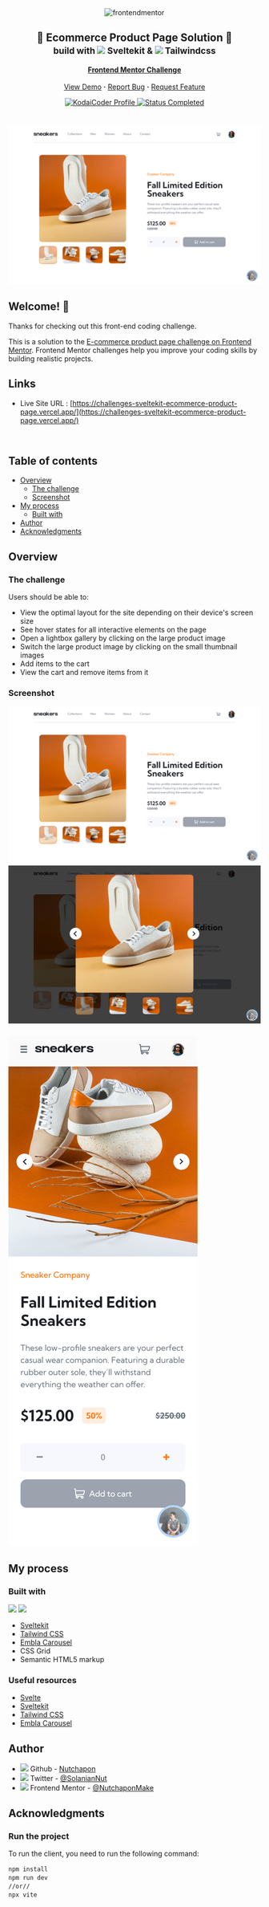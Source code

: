 <div id="top"></div>

<div align="center">
  <img src="https://www.frontendmentor.io/static/images/logo-mobile.svg" alt="frontendmentor" width="80">

  <h2 align="center">🎉 Ecommerce Product Page Solution 🎉 <br/><small>build with <img src="https://skillicons.dev/icons?i=svelte" width="20"> Sveltekit & <img src="https://skillicons.dev/icons?i=tailwind" width="20"> Tailwindcss </small></h2>
  <p align="center">
    <a href="https://www.frontendmentor.io/challenges/ecommerce-product-page-UPsZ9MJp6"><strong>Frontend Mentor Challenge</strong></a>
    <br />
    <br />
     <a href="https://challenges-sveltekit-ecommerce-product-page.vercel.app/">View Demo</a>
    <strong>·</strong>
    <a href="https://github.com/kodaicoder/CHALLENGES_sveltekit_ecommerce-product-page/issues" target="_blank">Report Bug</a>
      <strong>·</strong>
    <a href="https://github.com/kodaicoder/CHALLENGES_sveltekit_ecommerce-product-page/issues" target="_blank">Request Feature</a>
  </p>
</div>

<!-- Bagdes -->
<div align="center">
  <!-- Profile -->
  <a href="https://www.frontendmentor.io/profile/NutchaponMake">
    <img src="https://img.shields.io/badge/Profile-KodaiCoder-07043B?style=plastic&logo=frontendmentor" alt="KodaiCoder Profile">
  </a>
  <!-- Status -->
    <a href="#">
    <img src="https://img.shields.io/badge/Status-On Progress-green?style=plastic&logo=" alt="Status Completed">
  </a>
</div>

#

<div align="center">

![](./screenshots/ss1.png)

</div>

## Welcome! 👋

Thanks for checking out this front-end coding challenge.

This is a solution to the [E-commerce product page challenge on Frontend Mentor](https://www.frontendmentor.io/challenges/ecommerce-product-page-UPsZ9MJp6). Frontend Mentor challenges help you improve your coding skills by building realistic projects.

<h2 align="left">Links</h2>

<!-- - Solution URL : [Intro section with dropdown navigation solution (Sveltekit + Tailwind CSS)](https://www.frontendmentor.io/solutions/-intro-section-with-dropdown-navigation-solution-sveltetailwind-tij-O-zXRk) -->

- Live Site URL : [https://challenges-sveltekit-ecommerce-product-page.vercel.app/](https://challenges-sveltekit-ecommerce-product-page.vercel.app/)

<br>

## Table of contents

- [Overview](#overview)
  - [The challenge](#the-challenge)
  - [Screenshot](#screenshot)
- [My process](#my-process)
  - [Built with](#built-with)
- [Author](#author)
- [Acknowledgments](#acknowledgments)

## Overview

### The challenge

Users should be able to:

- View the optimal layout for the site depending on their device's screen size
- See hover states for all interactive elements on the page
- Open a lightbox gallery by clicking on the large product image
- Switch the large product image by clicking on the small thumbnail images
- Add items to the cart
- View the cart and remove items from it

### Screenshot

![](./screenshots/ss1.png)
![](./screenshots/ss3.png)

![](./screenshots/ss2.png)

## My process

### Built with

<!-- Bagdes -->

![](https://img.shields.io/badge/Sveltekit-E34F26?style=for-the-badge&logo=Svelte&logoColor=white)
![](https://img.shields.io/badge/Tailwind%20CSS-38B2AC?style=for-the-badge&logo=tailwind-css&logoColor=white)

- [Sveltekit](https://kit.svelte.dev/)
- [Tailwind CSS](https://tailwindcss.com/)
- [Embla Carousel](https://www.embla-carousel.com/)
- CSS Grid
- Semantic HTML5 markup

### Useful resources

- [Svelte](https://svelte.dev/)
- [Sveltekit](https://kit.svelte.dev/)
- [Tailwind CSS](https://tailwindcss.com/)
- [Embla Carousel](https://www.embla-carousel.com/)

## Author

- <img src="https://skillicons.dev/icons?i=github" width="20"> Github - [Nutchapon](https://github.com/kodaicoder)
- <img src="https://skillicons.dev/icons?i=twitter" width="20"> Twitter - [@SolanianNut](https://twitter.com/SolanianNut)
- <img src="https://seeklogo.com/images/F/frontend-mentor-logo-DD85EFE0E9-seeklogo.com.png" width="20"> Frontend Mentor - [@NutchaponMake](https://www.frontendmentor.io/profile/NutchaponMake)

## Acknowledgments

### Run the project

To run the client, you need to run the following command:

```bash
npm install
npm run dev
//or//
npx vite
```
